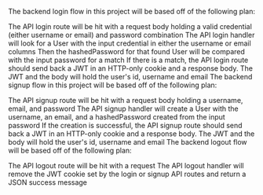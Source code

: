 The backend login flow in this project will be based off of the following plan:

The API login route will be hit with a request body holding a valid credential (either username or email) and password combination
The API login handler will look for a User with the input credential in either the username or email columns
Then the hashedPassword for that found User will be compared with the input password for a match
If there is a match, the API login route should send back a JWT in an HTTP-only cookie and a response body. The JWT and the body will hold the user's id, username and email
The backend signup flow in this project will be based off of the following plan:

The API signup route will be hit with a request body holding a username, email, and password
The API signup handler will create a User with the username, an email, and a hashedPassword created from the input password
If the creation is successful, the API signup route should send back a JWT in an HTTP-only cookie and a response body. The JWT and the body will hold the user's id, username and email
The backend logout flow will be based off of the following plan:

The API logout route will be hit with a request
The API logout handler will remove the JWT cookie set by the login or signup API routes and return a JSON success message
